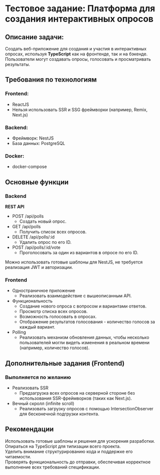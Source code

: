 # Тестовое задание: Платформа для создания интерактивных опросов

## Описание задачи:

Создать веб\-приложение для создания и участия в интерактивных опросах, используя **TypeScript** как на фронтенде, так и на бэкенде. Пользователи могут создавать опросы, голосовать и просматривать результаты.

## Требования по технологиям

### Frontend:

* ReactJS  
* Нельзя использовать SSR и SSG фреймворки (например, Remix, Next.js)

### Backend:

* Фреймворк: NestJS  
* База данных: PostgreSQL

### Docker:

* docker-compose


## Основные функции

### Backend

**REST API**

* POST /api/polls  
  * Создать новый опрос.  
* GET /api/polls  
  * Получить список всех опросов.  
* DELETE /api/polls/:id  
  * Удалить опрос по его ID.  
* POST /api/polls/:id/vote  
  * Проголосовать за один из вариантов в опросе по его ID.

Можно использовать готовые шаблоны для NestJS, не требуется реализация JWT и авторизации.

### Frontend

* Одностраничное приложение  
  * Реализовать взаимодействие с вышеописанным API.  
* Функциональность  
  * Создание нового опроса с вопросом и вариантами ответов.  
  * Просмотр списка всех опросов.  
  * Возможность голосовать в опросах.  
  * Отображение результатов голосования \- количество голосов за каждый вариант.  
* Polling  
  * Реализовать механизм обновления данных, чтобы несколько пользователей могли видеть изменения в реальном времени (например, количество голосов).  
    

## Дополнительные задания (Frontend)

### Выполняется по желанию

* Реализовать SSR  
  * Предзагрузка всех опросов на серверной стороне без использования SSR-фреймворков (таких как Next.js).  
* Вечный скролл (infinite scroll)  
  * Реализовать загрузку опросов с помощью IntersectionObserver для бесконечной подгрузки контента.  
    

## Рекомендации

Использовать готовые шаблоны и решения для ускорения разработки.  
Опираться на TypeScript для типизации всего проекта.  
Уделить внимание структурированию кода и поддержке его читаемости.  
Проверять функциональность до отправки, обеспечивая корректное выполнение всех требований спецификации.
